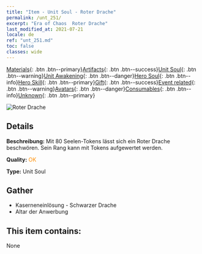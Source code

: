 ```yaml
---
title: "Item - Unit Soul - Roter Drache"
permalink: /unt_251/
excerpt: "Era of Chaos  Roter Drache"
last_modified_at: 2021-07-21
locale: de
ref: "unt_251.md"
toc: false
classes: wide
---
```

 [Materials](/ItemsDE/){: .btn .btn--primary}[Artifacts](/ItemsDE/Artifacts/){: .btn .btn--success}[Unit Soul](/ItemsDE/UnitSoul/){: .btn .btn--warning}[Unit Awakening](/ItemsDE/UnitAwakening/){: .btn .btn--danger}[Hero Soul](/ItemsDE/HeroSoul/){: .btn .btn--info}[Hero Skill](/ItemsDE/HeroSkill/){: .btn .btn--primary}[Gift](/ItemsDE/Gift/){: .btn .btn--success}[Event related](/ItemsDE/Events/){: .btn .btn--warning}[Avatars](/ItemsDE/Avatars/){: .btn .btn--danger}[Consumables](/ItemsDE/Consumables/){: .btn .btn--info}[Unknown](/ItemsDE/Unknown/){: .btn .btn--primary}

 ![Roter Drache](/images/u/ti_chilong.jpg)

## Details
 **Beschreibung:** Mit 80 Seelen-Tokens lässt sich ein Roter Drache beschwören. Sein Rang kann mit Tokens aufgewertet werden.

 **Quality:** <span style="color: #FF8C00">OK</span>

 **Type:** Unit Soul

## Gather

*    Kaserneneinlösung - Schwarzer Drache 
*    Altar der Anwerbung 

## This item contains:

  None

